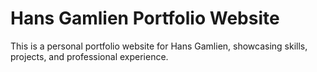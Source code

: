 # Hans Gamlien Portfolio Website

This is a personal portfolio website for Hans Gamlien, showcasing skills, projects, and professional experience.

